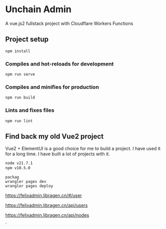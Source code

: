 # Unchain Admin

A vue.js2 fullstack project with Cloudflare Workers Functions



## Project setup
```
npm install
```

### Compiles and hot-reloads for development
```
npm run serve
```

### Compiles and minifies for production
```
npm run build
```

### Lints and fixes files
```
npm run lint
```


##  Find back my old Vue2 project

Vue2 + ElementUI is a good choice for me to build a project.
I have used it for a long time. I have built a lot of projects with it.


```bash
node v21.7.1
npm v10.5.0
```



```
packag
wrangler pages dev
wrangler pages deploy

```

https://felixadmin.libragen.cn/#/user

https://felixadmin.libragen.cn/api/users

https://felixadmin.libragen.cn/api/nodes

`